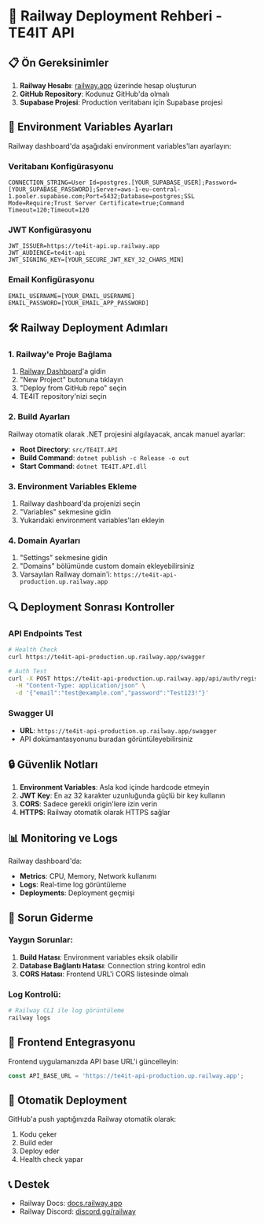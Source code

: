 # 🚀 Railway Deployment Rehberi - TE4IT API

## 📋 Ön Gereksinimler

1. **Railway Hesabı**: [railway.app](https://railway.app) üzerinde hesap oluşturun
2. **GitHub Repository**: Kodunuz GitHub'da olmalı
3. **Supabase Projesi**: Production veritabanı için Supabase projesi

## 🔐 Environment Variables Ayarları

Railway dashboard'da aşağıdaki environment variables'ları ayarlayın:

### Veritabanı Konfigürasyonu
```
CONNECTION_STRING=User Id=postgres.[YOUR_SUPABASE_USER];Password=[YOUR_SUPABASE_PASSWORD];Server=aws-1-eu-central-1.pooler.supabase.com;Port=5432;Database=postgres;SSL Mode=Require;Trust Server Certificate=true;Command Timeout=120;Timeout=120
```

### JWT Konfigürasyonu
```
JWT_ISSUER=https://te4it-api.up.railway.app
JWT_AUDIENCE=te4it-api
JWT_SIGNING_KEY=[YOUR_SECURE_JWT_KEY_32_CHARS_MIN]
```

### Email Konfigürasyonu
```
EMAIL_USERNAME=[YOUR_EMAIL_USERNAME]
EMAIL_PASSWORD=[YOUR_EMAIL_APP_PASSWORD]
```

## 🛠️ Railway Deployment Adımları

### 1. Railway'e Proje Bağlama
1. [Railway Dashboard](https://railway.app/dashboard)'a gidin
2. "New Project" butonuna tıklayın
3. "Deploy from GitHub repo" seçin
4. TE4IT repository'nizi seçin

### 2. Build Ayarları
Railway otomatik olarak .NET projesini algılayacak, ancak manuel ayarlar:

- **Root Directory**: `src/TE4IT.API`
- **Build Command**: `dotnet publish -c Release -o out`
- **Start Command**: `dotnet TE4IT.API.dll`

### 3. Environment Variables Ekleme
1. Railway dashboard'da projenizi seçin
2. "Variables" sekmesine gidin
3. Yukarıdaki environment variables'ları ekleyin

### 4. Domain Ayarları
1. "Settings" sekmesine gidin
2. "Domains" bölümünde custom domain ekleyebilirsiniz
3. Varsayılan Railway domain'i: `https://te4it-api-production.up.railway.app`

## 🔍 Deployment Sonrası Kontroller

### API Endpoints Test
```bash
# Health Check
curl https://te4it-api-production.up.railway.app/swagger

# Auth Test
curl -X POST https://te4it-api-production.up.railway.app/api/auth/register \
  -H "Content-Type: application/json" \
  -d '{"email":"test@example.com","password":"Test123!"}'
```

### Swagger UI
- **URL**: `https://te4it-api-production.up.railway.app/swagger`
- API dokümantasyonunu buradan görüntüleyebilirsiniz

## 🔒 Güvenlik Notları

1. **Environment Variables**: Asla kod içinde hardcode etmeyin
2. **JWT Key**: En az 32 karakter uzunluğunda güçlü bir key kullanın
3. **CORS**: Sadece gerekli origin'lere izin verin
4. **HTTPS**: Railway otomatik olarak HTTPS sağlar

## 📊 Monitoring ve Logs

Railway dashboard'da:
- **Metrics**: CPU, Memory, Network kullanımı
- **Logs**: Real-time log görüntüleme
- **Deployments**: Deployment geçmişi

## 🚨 Sorun Giderme

### Yaygın Sorunlar:
1. **Build Hatası**: Environment variables eksik olabilir
2. **Database Bağlantı Hatası**: Connection string kontrol edin
3. **CORS Hatası**: Frontend URL'i CORS listesinde olmalı

### Log Kontrolü:
```bash
# Railway CLI ile log görüntüleme
railway logs
```

## 📱 Frontend Entegrasyonu

Frontend uygulamanızda API base URL'i güncelleyin:
```typescript
const API_BASE_URL = 'https://te4it-api-production.up.railway.app';
```

## 🔄 Otomatik Deployment

GitHub'a push yaptığınızda Railway otomatik olarak:
1. Kodu çeker
2. Build eder
3. Deploy eder
4. Health check yapar

## 📞 Destek

- Railway Docs: [docs.railway.app](https://docs.railway.app)
- Railway Discord: [discord.gg/railway](https://discord.gg/railway)
